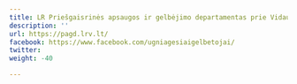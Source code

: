 ```yaml
---
title: LR Priešgaisrinės apsaugos ir gelbėjimo departamentas prie Vidaus reikalų ministerijos
description: ''
url: https://pagd.lrv.lt/
facebook: https://www.facebook.com/ugniagesiaigelbetojai/
twitter: 
weight: -40

---
```

